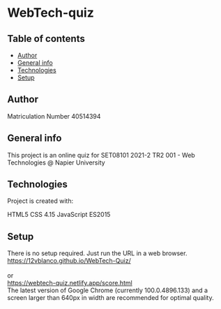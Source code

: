 # WebTech-quiz

## Table of contents

- [Author](#author)
- [General info](#general-info)
- [Technologies](#technologies)
- [Setup](#setup)

## Author

Matriculation Number 40514394

## General info

This project is an online quiz for SET08101 2021-2 TR2 001 - Web Technologies @ Napier University

## Technologies

Project is created with:

HTML5
CSS 4.15
JavaScript ES2015

## Setup

There is no setup required. Just run the URL in a web browser.<br/>
https://12vblanco.github.io/WebTech-Quiz/ <br/><br/>
or<br/>
https://webtech-quiz.netlify.app/score.html <br/>
The latest version of Google Chrome (currently 100.0.4896.133) and a screen larger than 640px in width are recommended for optimal quality.
